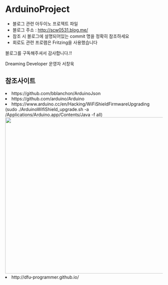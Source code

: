 # ArduinoProject

* 블로그 관련 아두이노 프로젝트 파일
* 블로그 주소 : http://scw0531.blog.me/
* 참조 시 블로그에 설명되어있는 commit 명을 정확히 참조하세요
* 회로도 관련 프로램은 Fritzing을 사용했습니다

블로그를 구독해주셔서 감사합니다.!!

Dreaming Developer 운영자 서창욱

<h2>참조사이트</h2>
<li>https://github.com/bblanchon/ArduinoJson</li>
<li>https://github.com/arduino/Arduino</li>
<li>https://www.arduino.cc/en/Hacking/WiFiShieldFirmwareUpgrading<br>
(sudo ./ArduinoWifiShield_upgrade.sh -a /Applications/Arduino.app/Contents/Java -f all)
<img src="https://raw.githubusercontent.com/seochangwook/forweaver.dev-SVN/master/gitScreenshot/screenshot_3_architecture.png" width="700" height="500">
</li>
<li>http://dfu-programmer.github.io/</li>
